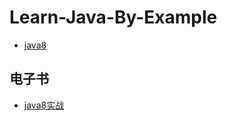 # Learn-Java-By-Example

* [java8](./src/main/java/com/lianglliu/java8)

## 电子书
* [java8实战](./pdf/Java8实战.pdf)